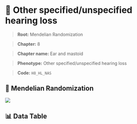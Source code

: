 # 🧪 Other specified/unspecified hearing loss

> **Root:** Mendelian Randomization

> **Chapter:** 8  

> **Chapter name:** Ear and mastoid

> **Phenotype:** Other specified/unspecified hearing loss  

> **Code:** `H8_HL_NAS`

## 🧬 Mendelian Randomization  

<img src="/MR/Figures/Forward/H8_HL_NAS.png"/>

## 📊 Data Table

<CsvTableMRF src="/MR_Data/Forward/H8_HL_NAS.csv"/>
